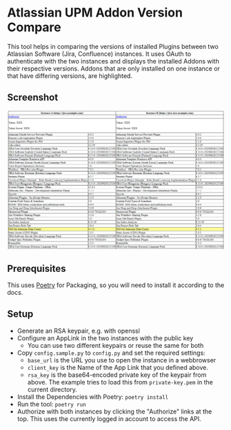 # Atlassian UPM Addon Version Compare
This tool helps in comparing the versions of installed Plugins between two Atlassian Software (Jira, Confluence)
instances. It uses OAuth to authenticate with the two instances and displays the installed Addons with their respective
versions. Addons that are only installed on one instance or that have differing versions, are highlighted.

## Screenshot
![](screenshot.png)

## Prerequisites
This uses [Poetry](https://python-poetry.org) for Packaging, so you will need to install it according to the docs.

## Setup
* Generate an RSA keypair, e.g. with openssl
* Configure an AppLink in the two instances with the public key
  * You can use two different keypairs or reuse the same for both
* Copy `config.sample.py` to `config.py` and set the required settings:
  * `base_url` is the URL you use to open the instance in a webbrowser
  * `client_key` is the Name of the App Link that you defined above.
  * `rsa_key` is the base64-encoded private key of the keypair from above. The example tries to load this from
`private-key.pem` in the current directory.
* Install the Dependencies with Poetry: `poetry install`
* Run the tool: `poetry run`
* Authorize with both instances by clicking the "Authorize" links at the top. This uses the currently logged in account 
to access the API.